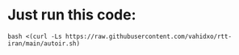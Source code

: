# Just run this code:
```
bash <(curl -Ls https://raw.githubusercontent.com/vahidxo/rtt-iran/main/autoir.sh)
